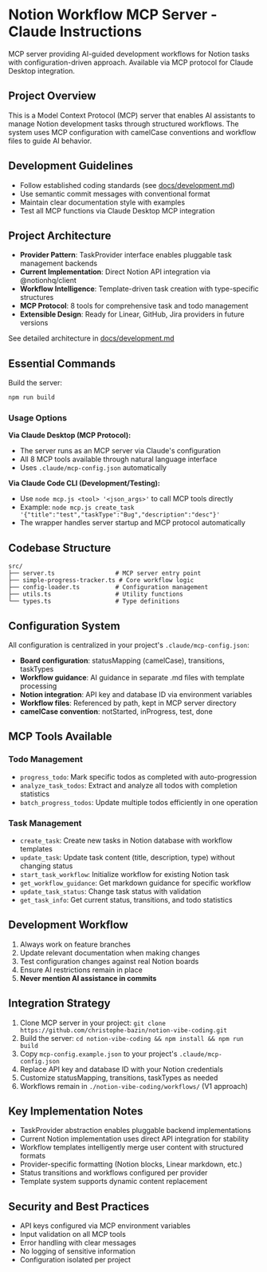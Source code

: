 # Notion Workflow MCP Server - Claude Instructions

MCP server providing AI-guided development workflows for Notion tasks with configuration-driven approach. Available via MCP protocol for Claude Desktop integration.

## Project Overview

This is a Model Context Protocol (MCP) server that enables AI assistants to manage Notion development tasks through structured workflows. The system uses MCP configuration with camelCase conventions and workflow files to guide AI behavior.

## Development Guidelines

- Follow established coding standards (see [docs/development.md](docs/development.md))
- Use semantic commit messages with conventional format
- Maintain clear documentation style with examples
- Test all MCP functions via Claude Desktop MCP integration

## Project Architecture

- **Provider Pattern**: TaskProvider interface enables pluggable task management backends
- **Current Implementation**: Direct Notion API integration via @notionhq/client
- **Workflow Intelligence**: Template-driven task creation with type-specific structures  
- **MCP Protocol**: 8 tools for comprehensive task and todo management
- **Extensible Design**: Ready for Linear, GitHub, Jira providers in future versions

See detailed architecture in [docs/development.md](docs/development.md)

## Essential Commands

Build the server:

```bash
npm run build
```

### Usage Options

**Via Claude Desktop (MCP Protocol):**
- The server runs as an MCP server via Claude's configuration
- All 8 MCP tools available through natural language interface
- Uses `.claude/mcp-config.json` automatically

**Via Claude Code CLI (Development/Testing):**
- Use `node mcp.js <tool> '<json_args>'` to call MCP tools directly
- Example: `node mcp.js create_task '{"title":"test","taskType":"Bug","description":"desc"}'`
- The wrapper handles server startup and MCP protocol automatically


## Codebase Structure

```
src/
├── server.ts                 # MCP server entry point
├── simple-progress-tracker.ts # Core workflow logic  
├── config-loader.ts          # Configuration management
├── utils.ts                  # Utility functions
└── types.ts                  # Type definitions
```

## Configuration System

All configuration is centralized in your project's `.claude/mcp-config.json`:
- **Board configuration**: statusMapping (camelCase), transitions, taskTypes
- **Workflow guidance**: AI guidance in separate .md files with template processing
- **Notion integration**: API key and database ID via environment variables
- **Workflow files**: Referenced by path, kept in MCP server directory
- **camelCase convention**: notStarted, inProgress, test, done

## MCP Tools Available

### Todo Management
- `progress_todo`: Mark specific todos as completed with auto-progression
- `analyze_task_todos`: Extract and analyze all todos with completion statistics
- `batch_progress_todos`: Update multiple todos efficiently in one operation

### Task Management
- `create_task`: Create new tasks in Notion database with workflow templates
- `update_task`: Update task content (title, description, type) without changing status
- `start_task_workflow`: Initialize workflow for existing Notion task
- `get_workflow_guidance`: Get markdown guidance for specific workflow
- `update_task_status`: Change task status with validation
- `get_task_info`: Get current status, transitions, and todo statistics

## Development Workflow

1. Always work on feature branches
2. Update relevant documentation when making changes
3. Test configuration changes against real Notion boards
4. Ensure AI restrictions remain in place
5. **Never mention AI assistance in commits**

## Integration Strategy

1. Clone MCP server in your project: `git clone https://github.com/christophe-bazin/notion-vibe-coding.git`
2. Build the server: `cd notion-vibe-coding && npm install && npm run build`
3. Copy `mcp-config.example.json` to your project's `.claude/mcp-config.json`
4. Replace API key and database ID with your Notion credentials
5. Customize statusMapping, transitions, taskTypes as needed
6. Workflows remain in `./notion-vibe-coding/workflows/` (V1 approach)

## Key Implementation Notes

- TaskProvider abstraction enables pluggable backend implementations
- Current Notion implementation uses direct API integration for stability
- Workflow templates intelligently merge user content with structured formats
- Provider-specific formatting (Notion blocks, Linear markdown, etc.)
- Status transitions and workflows configured per provider
- Template system supports dynamic content replacement

## Security and Best Practices

- API keys configured via MCP environment variables
- Input validation on all MCP tools
- Error handling with clear messages
- No logging of sensitive information
- Configuration isolated per project